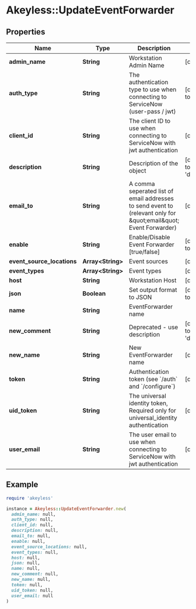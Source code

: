 # Akeyless::UpdateEventForwarder

## Properties

| Name | Type | Description | Notes |
| ---- | ---- | ----------- | ----- |
| **admin_name** | **String** | Workstation Admin Name | [optional] |
| **auth_type** | **String** | The authentication type to use when connecting to ServiceNow (user-pass / jwt) | [optional][default to &#39;user-pass&#39;] |
| **client_id** | **String** | The client ID to use when connecting to ServiceNow with jwt authentication | [optional] |
| **description** | **String** | Description of the object | [optional][default to &#39;default_comment&#39;] |
| **email_to** | **String** | A comma seperated list of email addresses to send event to (relevant only for \&quot;email\&quot; Event Forwarder) | [optional] |
| **enable** | **String** | Enable/Disable Event Forwarder [true/false] | [optional][default to &#39;true&#39;] |
| **event_source_locations** | **Array&lt;String&gt;** | Event sources | [optional] |
| **event_types** | **Array&lt;String&gt;** | Event types | [optional] |
| **host** | **String** | Workstation Host | [optional] |
| **json** | **Boolean** | Set output format to JSON | [optional][default to false] |
| **name** | **String** | EventForwarder name |  |
| **new_comment** | **String** | Deprecated - use description | [optional][default to &#39;default_comment&#39;] |
| **new_name** | **String** | New EventForwarder name | [optional] |
| **token** | **String** | Authentication token (see &#x60;/auth&#x60; and &#x60;/configure&#x60;) | [optional] |
| **uid_token** | **String** | The universal identity token, Required only for universal_identity authentication | [optional] |
| **user_email** | **String** | The user email to use when connecting to ServiceNow with jwt authentication | [optional] |

## Example

```ruby
require 'akeyless'

instance = Akeyless::UpdateEventForwarder.new(
  admin_name: null,
  auth_type: null,
  client_id: null,
  description: null,
  email_to: null,
  enable: null,
  event_source_locations: null,
  event_types: null,
  host: null,
  json: null,
  name: null,
  new_comment: null,
  new_name: null,
  token: null,
  uid_token: null,
  user_email: null
)
```

